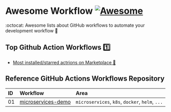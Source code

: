 # Awesome Workflow [![Awesome](https://cdn.rawgit.com/sindresorhus/awesome/d7305f38d29fed78fa85652e3a63e154dd8e8829/media/badge.svg)](https://github.com/sindresorhus/awesome)

:octocat: Awesome lists about GitHub workflows to automate your development workflow 🥰

## Top Github Action Workflows 1️⃣

- [Most installed/starred actrions on Marketplace 🌟](https://github.com/marketplace?category=&type=actions&verification=&query=updated%3A%3E2021-01-01+sort%3Apopularity-desc)

## Reference GitHub Actions Workflows Repository

| ID  | Workflow                                                                                                    | Area                                            |
| :-- | :---------------------------------------------------------------------------------------------------------- | :---------------------------------------------- |
| 01  | [microservices-demo](https://github.com/GoogleCloudPlatform/microservices-demo/tree/main/.github/workflows) | `microservices`, `k8s`, `docker`, `helm`, `...` |
